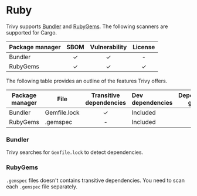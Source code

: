 # Ruby

Trivy supports [Bundler][bundler] and [RubyGems][rubygems].
The following scanners are supported for Cargo.

| Package manager | SBOM | Vulnerability | License |
|-----------------|:----:|:-------------:|:-------:|
| Bundler         |  ✓   |       ✓       |    -    |
| RubyGems        |  ✓   |       ✓       |    ✓    |


The following table provides an outline of the features Trivy offers.

| Package manager | File         | Transitive dependencies | Dev dependencies | Dependency graph | Position |
|-----------------|--------------|:-----------------------:|:-----------------|:----------------:|:--------:|
| Bundler         | Gemfile.lock |            ✓            | Included         |        ✓         |    ✓     |
| RubyGems        | .gemspec     |            -            | Included         |        -         |    -     |


### Bundler
Trivy searches for `Gemfile.lock` to detect dependencies. 


### RubyGems
`.gemspec` files doesn't contains transitive dependencies. You need to scan each `.gemspec` file separately.

[bundler]: https://bundler.io
[rubygems]: https://rubygems.org/

